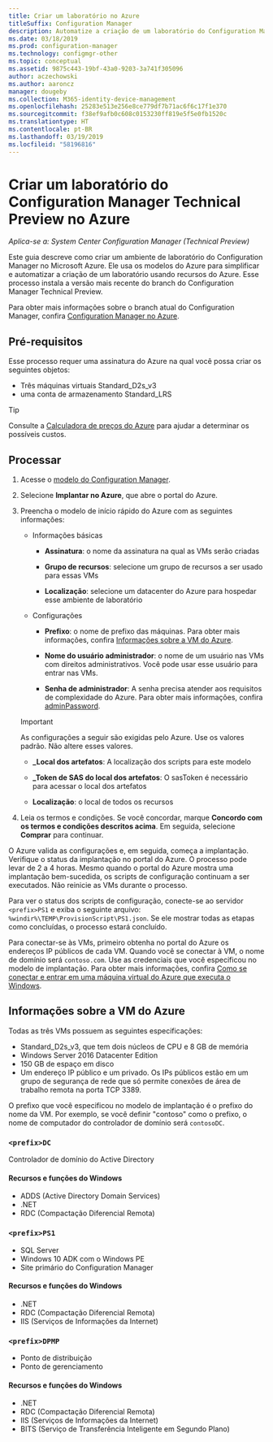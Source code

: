 ```yaml
---
title: Criar um laboratório no Azure
titleSuffix: Configuration Manager
description: Automatize a criação de um laboratório do Configuration Manager Technical Preview usando modelos do Azure
ms.date: 03/18/2019
ms.prod: configuration-manager
ms.technology: configmgr-other
ms.topic: conceptual
ms.assetid: 9875c443-19bf-43a0-9203-3a741f305096
author: aczechowski
ms.author: aaroncz
manager: dougeby
ms.collection: M365-identity-device-management
ms.openlocfilehash: 25283e513e256e8ce779df7b71ac6f6c17f1e370
ms.sourcegitcommit: f38ef9afb0c608c0153230ff819e5f5e0fb1520c
ms.translationtype: HT
ms.contentlocale: pt-BR
ms.lasthandoff: 03/19/2019
ms.locfileid: "58196816"
---
```

# <a name="create-a-configuration-manager-technical-preview-lab-in-azure"></a>Criar um laboratório do Configuration Manager Technical Preview no Azure

*Aplica-se a: System Center Configuration Manager (Technical Preview)*

<!--3556017-->

Este guia descreve como criar um ambiente de laboratório do Configuration Manager no Microsoft Azure. Ele usa os modelos do Azure para simplificar e automatizar a criação de um laboratório usando recursos do Azure. Esse processo instala a versão mais recente do branch do Configuration Manager Technical Preview. 

Para obter mais informações sobre o branch atual do Configuration Manager, confira [Configuration Manager no Azure](/sccm/core/understand/configuration-manager-on-azure).



## <a name="prerequisites"></a>Pré-requisitos

Esse processo requer uma assinatura do Azure na qual você possa criar os seguintes objetos: 
- Três máquinas virtuais Standard_D2s_v3
- uma conta de armazenamento Standard_LRS

> [!Tip]  
> Consulte a [Calculadora de preços do Azure](https://azure.microsoft.com/pricing/calculator/) para ajudar a determinar os possíveis custos.  



## <a name="process"></a>Processar

1. Acesse o [modelo do Configuration Manager](https://azure.microsoft.com/resources/templates/sccm-technicalpreview/).  

2. Selecione **Implantar no Azure**, que abre o portal do Azure.  

3. Preencha o modelo de início rápido do Azure com as seguintes informações:

    - Informações básicas  

        - **Assinatura**: o nome da assinatura na qual as VMs serão criadas  

        - **Grupo de recursos**: selecione um grupo de recursos a ser usado para essas VMs  

        - **Localização**: selecione um datacenter do Azure para hospedar esse ambiente de laboratório  

    - Configurações  

        - **Prefixo**: o nome de prefixo das máquinas. Para obter mais informações, confira [Informações sobre a VM do Azure](#azure-vm-info).  

        - **Nome do usuário administrador**: o nome de um usuário nas VMs com direitos administrativos. Você pode usar esse usuário para entrar nas VMs.  

        - **Senha de administrador**: A senha precisa atender aos requisitos de complexidade do Azure. Para obter mais informações, confira [adminPassword](https://docs.microsoft.com/rest/api/compute/virtualmachines/createorupdate#osprofile).  

    > [!Important]  
    > As configurações a seguir são exigidas pelo Azure. Use os valores padrão. Não altere esses valores.  
    > 
    > - **\_Local dos artefatos**: A localização dos scripts para este modelo <!-- https://raw.githubusercontent.com/Azure/azure-quickstart-templates/master/sccm-technicalpreview/ -->  
    >
    > - **\_Token de SAS do local dos artefatos**: O sasToken é necessário para acessar o local dos artefatos  
    > 
    > - **Localização**: o local de todos os recursos

4. Leia os termos e condições. Se você concordar, marque **Concordo com os termos e condições descritos acima**. Em seguida, selecione **Comprar** para continuar. 

O Azure valida as configurações e, em seguida, começa a implantação. Verifique o status da implantação no portal do Azure. O processo pode levar de 2 a 4 horas. Mesmo quando o portal do Azure mostra uma implantação bem-sucedida, os scripts de configuração continuam a ser executados. Não reinicie as VMs durante o processo.

Para ver o status dos scripts de configuração, conecte-se ao servidor `<prefix>PS1` e exiba o seguinte arquivo: `%windir%\TEMP\ProvisionScript\PS1.json`. Se ele mostrar todas as etapas como concluídas, o processo estará concluído.

Para conectar-se às VMs, primeiro obtenha no portal do Azure os endereços IP públicos de cada VM. Quando você se conectar à VM, o nome de domínio será `contoso.com`. Use as credenciais que você especificou no modelo de implantação. Para obter mais informações, confira [Como se conectar e entrar em uma máquina virtual do Azure que executa o Windows](https://docs.microsoft.com/azure/virtual-machines/windows/connect-logon).



## <a name="azure-vm-info"></a>Informações sobre a VM do Azure

Todas as três VMs possuem as seguintes especificações:
- Standard_D2s_v3, que tem dois núcleos de CPU e 8 GB de memória  
- Windows Server 2016 Datacenter Edition
- 150 GB de espaço em disco
- Um endereço IP público e um privado. Os IPs públicos estão em um grupo de segurança de rede que só permite conexões de área de trabalho remota na porta TCP 3389. 

O prefixo que você especificou no modelo de implantação é o prefixo do nome da VM. Por exemplo, se você definir "contoso" como o prefixo, o nome de computador do controlador de domínio será `contosoDC`.


### `<prefix>DC`

Controlador de domínio do Active Directory

#### <a name="windows-features-and-roles"></a>Recursos e funções do Windows
- ADDS (Active Directory Domain Services)
- .NET
- RDC (Compactação Diferencial Remota)


### `<prefix>PS1`

- SQL Server
- Windows 10 ADK com o Windows PE 
- Site primário do Configuration Manager

#### <a name="windows-features-and-roles"></a>Recursos e funções do Windows
- .NET
- RDC (Compactação Diferencial Remota) 
- IIS (Serviços de Informações da Internet)


### `<prefix>DPMP`

- Ponto de distribuição
- Ponto de gerenciamento

#### <a name="windows-features-and-roles"></a>Recursos e funções do Windows
- .NET
- RDC (Compactação Diferencial Remota) 
- IIS (Serviços de Informações da Internet)
- BITS (Serviço de Transferência Inteligente em Segundo Plano)

